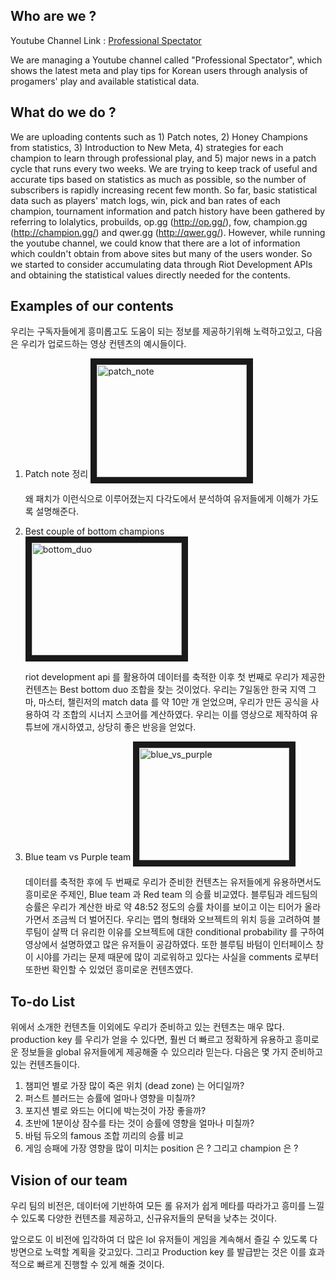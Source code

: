 
## Who are we ?
Youtube Channel Link : [Professional Spectator](https://www.youtube.com/channel/UCqI5lyTpC79pOy2D-VXAMdA?view_as=subscriber)

We are managing a Youtube channel called "Professional Spectator", which shows the latest meta and play tips for Korean users through analysis of progamers' play and available statistical data.


## What do we do ? 
We are uploading contents such as 1) Patch notes, 2) Honey Champions from statistics, 3) Introduction to New Meta, 4) strategies for each champion to learn through professional play, and 5) major news in a patch cycle that runs every two weeks. We are trying to keep track of useful and accurate tips based on statistics as much as possible, so the number of subscribers is rapidly increasing recent few month. So far, basic statistical data such as players' match logs, win, pick and ban rates of each champion, tournament information and patch history have been gathered by referring to lolalytics, probuilds, op.gg (http://op.gg/), fow, champion.gg (http://champion.gg/) and qwer.gg (http://qwer.gg/). However, while running the youtube channel, we could know that there are a lot of information which couldn't obtain from above sites but many of the users wonder. So we started to consider accumulating data through Riot Development APIs and obtaining the statistical values directly needed for the contents.


## Examples of our contents

우리는 구독자들에게 흥미롭고도 도움이 되는 정보를 제공하기위해 노력하고있고, 다음은 우리가 업로드하는 영상 컨텐츠의 예시들이다. 

1. Patch note 정리
    <a href="http://www.youtube.com/watch?feature=player_embedded&v=YOUTUBE_VIDEO_ID_HERE
    " target="_blank"><img src="http://img.youtube.com/vi/o9zjPn9g-rs/0.jpg" 
    alt="patch_note" width="240" height="180" border="10" /></a>

    왜 패치가 이런식으로 이루어졌는지 다각도에서 분석하여 유저들에게 이해가 가도록 설명해준다. 
1. Best couple of bottom champions
    <a href="http://www.youtube.com/watch?feature=player_embedded&v=YOUTUBE_VIDEO_ID_HERE
    " target="_blank"><img src="http://img.youtube.com/vi/IXrFgI5qFvY/0.jpg" 
    alt="bottom_duo" width="240" height="180" border="10" /></a>

    riot development api 를 활용하여 데이터를 축적한 이후 첫 번째로 우리가 제공한 컨텐츠는 Best bottom duo 조합을 찾는 것이었다. 우리는 7일동안 한국 지역 그마, 마스터, 챌린저의 match data 를 약 10만 개 얻었으며, 우리가 만든 공식을 사용하여 각 조합의 시너지 스코어를 계산하였다. 우리는 이를 영상으로 제작하여 유튜브에 개시하였고, 상당히 좋은 반응을 얻었다.
1. Blue team vs Purple team
    <a href="http://www.youtube.com/watch?feature=player_embedded&v=YOUTUBE_VIDEO_ID_HERE
    " target="_blank"><img src="http://img.youtube.com/vi/7ei1fw6pp2U/0.jpg" 
    alt="blue_vs_purple" width="240" height="180" border="10" /></a>

    데이터를 축적한 후에 두 번째로 우리가 준비한 컨텐츠는 유저들에게 유용하면서도 흥미로운 주제인, Blue team 과 Red team 의 승률 비교였다. 블루팀과 레드팀의 승률은 우리가 계산한 바로 약 48:52 정도의 승률 차이를 보이고 이는 티어가 올라가면서 조금씩 더 벌어진다. 우리는 맵의 형태와 오브젝트의 위치 등을 고려하여 블루팀이 살짝 더 유리한 이유를 오브젝트에 대한 conditional probability 를 구하여 영상에서 설명하였고 많은 유저들이 공감하였다. 또한 블루팀 바텀이 인터페이스 창이 시야를 가리는 문제 때문에 많이 괴로워하고 있다는 사실을 comments 로부터 또한번 확인할 수 있었던 흥미로운 컨텐츠였다. 

## To-do List

위에서 소개한 컨텐츠들 이외에도 우리가 준비하고 있는 컨텐츠는 매우 많다. production key 를 우리가 얻을 수 있다면, 훨씬 더 빠르고 정확하게 유용하고 흥미로운 정보들을 global 유저들에게 제공해줄 수 있으리라 믿는다. 다음은 몇 가지 준비하고 있는 컨텐츠들이다. 

1. 챔피언 별로 가장 많이 죽은 위치 (dead zone) 는 어디일까?
2. 퍼스트 블러드는 승률에 얼마나 영향을 미칠까?
3. 포지션 별로 와드는 어디에 박는것이 가장 좋을까?
4. 초반에 1분이상 잠수를 타는 것이 승률에 영향을 얼마나 미칠까?
5. 바텀 듀오의 famous 조합 끼리의 승률 비교
6. 게임 승패에 가장 영향을 많이 미치는 position 은 ? 그리고 champion 은 ?

## Vision of our team

우리 팀의 비전은, 데이터에 기반하여 모든 롤 유저가 쉽게 메타를 따라가고 흥미를 느낄 수 있도록 다양한 컨텐츠를 제공하고, 신규유저들의 문턱을 낮추는 것이다. 

앞으로도 이 비전에 입각하여 더 많은 lol 유저들이 게임을 계속해서 즐길 수 있도록 다방면으로 노력할 계획을 갖고있다. 그리고 Production key 를 발급받는 것은 이를 효과적으로 빠르게 진행할 수 있게 해줄 것이다.

